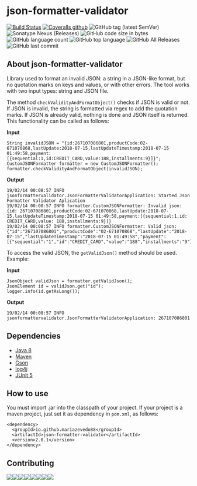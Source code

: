 # json-formatter-validator 
[![Build Status](https://travis-ci.org/mariazevedo88/json-formatter-validator.svg?branch=master)](https://travis-ci.org/mariazevedo88/json-formatter-validator) [![Coveralls github](https://img.shields.io/coveralls/github/mariazevedo88/json-formatter-validator.svg)](https://coveralls.io/github/mariazevedo88/json-formatter-validator?branch=master) ![GitHub tag (latest SemVer)](https://img.shields.io/github/tag/mariazevedo88/json-formatter-validator.svg) ![Sonatype Nexus (Releases)](https://img.shields.io/nexus/r/https/oss.sonatype.org/io.github.mariazevedo88/json-formatter-validator.svg) ![GitHub code size in bytes](https://img.shields.io/github/languages/code-size/mariazevedo88/json-formatter-validator.svg) ![GitHub language count](https://img.shields.io/github/languages/count/mariazevedo88/json-formatter-validator.svg) ![GitHub top language](https://img.shields.io/github/languages/top/mariazevedo88/json-formatter-validator.svg) ![GitHub All Releases](https://img.shields.io/github/downloads/mariazevedo88/json-formatter-validator/total.svg) ![GitHub last commit](https://img.shields.io/github/last-commit/mariazevedo88/json-formatter-validator.svg)

## About json-formatter-validator

Library used to format an invalid JSON: a string in a JSON-like format, but no quotation marks on keys and values, or with other errors. The tool works with two input types: string and JSON file. 

The method `checkValidityAndFormatObject()` checks if JSON is valid or not. If JSON is invalid, the string is formatted via regex to add the quotation marks. If JSON is already valid, nothing is done and JSON itself is returned. This functionality can be called as follows:

**Input**

```
String invalidJSON = "{id:267107086801,productCode:02-671070868,lastUpdate:2018-07-15,lastUpdateTimestamp:2018-07-15 01:49:58,payment:[{sequential:1,id:CREDIT_CARD,value:188,installments:9}]}";
CustomJSONFormatter formatter = new CustomJSONFormatter();
formatter.checkValidityAndFormatObject(invalidJSON);  
```

**Output**

```
19/02/14 00:08:57 INFO jsonformattervalidator.JsonFormatterValidatorApplication: Started Json Formatter Validator Aplication
19/02/14 00:08:57 INFO formatter.CustomJSONFormatter: Invalid json: {id: 267107086801,productCode:02-671070868,lastUpdate:2018-07-15,lastUpdateTimestamp:2018-07-15 01:49:58,payment:[{sequential:1,id: CREDIT_CARD,value: 188,installments:9}]}
19/02/14 00:08:57 INFO formatter.CustomJSONFormatter: Valid json: {"id":"267107086801","productCode":"02-671070868","lastUpdate":"2018-07-15","lastUpdateTimestamp":"2018-07-15 01:49:58","payment":[{"sequential":"1","id":"CREDIT_CARD","value":"188","installments":"9"}]}
```

To access the valid JSON, the `getValidJson()` method should be used. Example:

**Input**

```
JsonObject validJson = formatter.getValidJson();
JsonElement id = validJson.get("id");
logger.info(id.getAsLong());
```

**Output**

```
19/02/14 00:08:57 INFO jsonformattervalidator.JsonFormatterValidatorApplication: 267107086801
```

## Dependencies

- [Java 8](https://www.oracle.com/technetwork/pt/java/javase/downloads/index.html)
- [Maven](https://maven.apache.org/)
- [Gson](https://mvnrepository.com/artifact/com.google.code.gson/gson/2.8.5)
- [log4j](https://mvnrepository.com/artifact/log4j/log4j/1.2.17)
- [JUnit 5](https://junit.org/junit5/docs/current/user-guide/)

## How to use

You must import .jar into the classpath of your project. If your project is a maven project, just set it as dependency in `pom.xml`, as follows:

```
<dependency>
  <groupId>io.github.mariazevedo88</groupId>
  <artifactId>json-formatter-validator</artifactId>
  <version>2.0.1</version>
</dependency>
```

## Contributing

[![](https://sourcerer.io/fame/mariazevedo88/mariazevedo88/json-formatter-validator/images/0)](https://sourcerer.io/fame/mariazevedo88/mariazevedo88/json-formatter-validator/links/0)[![](https://sourcerer.io/fame/mariazevedo88/mariazevedo88/json-formatter-validator/images/1)](https://sourcerer.io/fame/mariazevedo88/mariazevedo88/json-formatter-validator/links/1)[![](https://sourcerer.io/fame/mariazevedo88/mariazevedo88/json-formatter-validator/images/2)](https://sourcerer.io/fame/mariazevedo88/mariazevedo88/json-formatter-validator/links/2)[![](https://sourcerer.io/fame/mariazevedo88/mariazevedo88/json-formatter-validator/images/3)](https://sourcerer.io/fame/mariazevedo88/mariazevedo88/json-formatter-validator/links/3)[![](https://sourcerer.io/fame/mariazevedo88/mariazevedo88/json-formatter-validator/images/4)](https://sourcerer.io/fame/mariazevedo88/mariazevedo88/json-formatter-validator/links/4)[![](https://sourcerer.io/fame/mariazevedo88/mariazevedo88/json-formatter-validator/images/5)](https://sourcerer.io/fame/mariazevedo88/mariazevedo88/json-formatter-validator/links/5)[![](https://sourcerer.io/fame/mariazevedo88/mariazevedo88/json-formatter-validator/images/6)](https://sourcerer.io/fame/mariazevedo88/mariazevedo88/json-formatter-validator/links/6)[![](https://sourcerer.io/fame/mariazevedo88/mariazevedo88/json-formatter-validator/images/7)](https://sourcerer.io/fame/mariazevedo88/mariazevedo88/json-formatter-validator/links/7)
